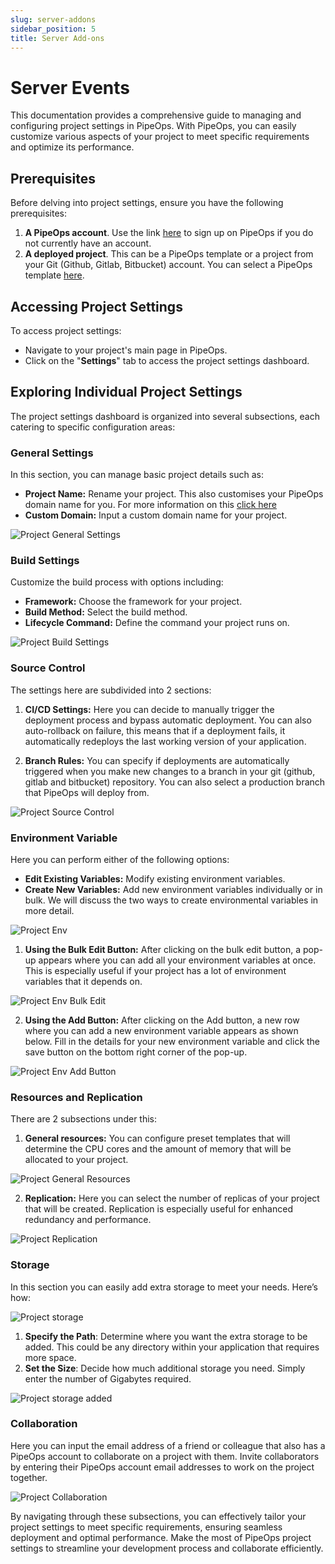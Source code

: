 ```yaml
---
slug: server-addons
sidebar_position: 5
title: Server Add-ons
---
```


# Server Events

This documentation provides a comprehensive guide to managing and configuring project settings in PipeOps. With PipeOps, you can easily customize various aspects of your project to meet specific requirements and optimize its performance.

## Prerequisites

Before delving into project settings, ensure you have the following prerequisites:

1. **A PipeOps account**. Use the link [here](https://console.pipeops.io/signup) to sign up on PipeOps if you do not currently have an account.
2. **A deployed project**. This can be a PipeOps template or a project from your Git (Github, Gitlab, Bitbucket) account. You can select a PipeOps template [here](https://github.com/orgs/pipeops-dev/repositories).

## Accessing Project Settings

To access project settings:

- Navigate to your project's main page in PipeOps.
- Click on the "**Settings**" tab to access the project settings dashboard.

## Exploring Individual Project Settings

The project settings dashboard is organized into several subsections, each catering to specific configuration areas:

### General Settings

In this section, you can manage basic project details such as:

- **Project Name:** Rename your project. This also customises your PipeOps domain name for you. For more information on this [click here](/docs/projects/customizing-default-domain)
- **Custom Domain:** Input a custom domain name for your project.

![Project General Settings](https://d23lxlhhocltbo.cloudfront.net/wp-content/uploads/2024/06/28040027/5-2.png)

### Build Settings

Customize the build process with options including:

- **Framework:** Choose the framework for your project.
- **Build Method:** Select the build method.
- **Lifecycle Command:** Define the command your project runs on.

![Project Build Settings](https://d23lxlhhocltbo.cloudfront.net/wp-content/uploads/2024/06/28041021/6-2.png)

### Source Control

The settings here are subdivided into 2 sections:

1. **CI/CD Settings:** Here you can decide to manually trigger the deployment process and bypass automatic deployment. You can also auto-rollback on failure, this means that if a deployment fails, it automatically redeploys the last working version of your application.

2. **Branch Rules:** You can specify if deployments are automatically triggered when you make new changes to a branch in your git (github, gitlab and bitbucket) repository. You can also select a production branch that PipeOps will deploy from.

![Project Source Control](https://d23lxlhhocltbo.cloudfront.net/wp-content/uploads/2024/06/28041243/7-1.png)

### Environment Variable

Here you can perform either of the following options:

- **Edit Existing Variables:** Modify existing environment variables.
- **Create New Variables:** Add new environment variables individually or in bulk. We will discuss the two ways to create environmental variables in more detail.

![Project Env](https://d23lxlhhocltbo.cloudfront.net/wp-content/uploads/2024/06/28041518/8-1.png)

1. **Using the Bulk Edit Button:** After clicking on the bulk edit button, a pop-up appears where you can add all your environment variables at once. This is especially useful if your project has a lot of environment variables that it depends on.

![Project Env Bulk Edit](https://pub-30c11acc143348fcae20835653c5514d.r2.dev//20/45/Project_Settings_Bulk_Add_Env_bd3b6c0bd0.png)

2. **Using the Add Button:** After clicking on the Add button, a new row where you can add a new environment variable appears as shown below. Fill in the details for your new environment variable and click the save button on the bottom right corner of the pop-up.

![Project Env Add Button](https://d23lxlhhocltbo.cloudfront.net/wp-content/uploads/2024/06/28042155/10-1.png)

### Resources and Replication

There are 2 subsections under this:

1. **General resources:** You can configure preset templates that will determine the CPU cores and the amount of memory that will be allocated to your project.

![Project General Resources](https://pub-30c11acc143348fcae20835653c5514d.r2.dev//20/45/Project_Settings_Presets_f701b89f80.png)

2. **Replication:** Here you can select the number of replicas of your project that will be created. Replication is especially useful for enhanced redundancy and performance.

![Project Replication](https://d23lxlhhocltbo.cloudfront.net/wp-content/uploads/2024/06/28042204/11-2.png)

### Storage

In this section you can easily add extra storage to meet your needs. Here’s how:

![Project storage](https://d23lxlhhocltbo.cloudfront.net/wp-content/uploads/2024/06/28034712/3-2.png)

1. **Specify the Path**: Determine where you want the extra storage to be added. This could be any directory within your application that requires more space.
2. **Set the Size**: Decide how much additional storage you need. Simply enter the number of Gigabytes required.

![Project storage added](https://d23lxlhhocltbo.cloudfront.net/wp-content/uploads/2024/06/28035533/4-1.png)

### Collaboration

Here you can input the email address of a friend or colleague that also has a PipeOps account to collaborate on a project with them. Invite collaborators by entering their PipeOps account email addresses to work on the project together.

![Project Collaboration](https://d23lxlhhocltbo.cloudfront.net/wp-content/uploads/2024/06/28042523/12-2.png)

By navigating through these subsections, you can effectively tailor your project settings to meet specific requirements, ensuring seamless deployment and optimal performance. Make the most of PipeOps project settings to streamline your development process and collaborate efficiently.
